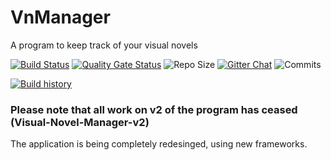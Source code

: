 # VnManager
A program to keep track of your visual novels

[![Build Status](https://dev.azure.com/legendofzeldafan3/legendofzeldafan3/_apis/build/status/micah686.VnManager?branchName=master)](https://dev.azure.com/legendofzeldafan3/legendofzeldafan3/_build/latest?definitionId=16&branchName=master)
[![Quality Gate Status](https://sonarcloud.io/api/project_badges/measure?project=4ef4c3f7c1319667f69bbe671b4521b5ac8028f8&metric=alert_status)](https://sonarcloud.io/dashboard?id=4ef4c3f7c1319667f69bbe671b4521b5ac8028f8)
![Repo Size](https://img.shields.io/github/repo-size/micah686/vnManager)
[![Gitter Chat](https://badges.gitter.im/micah686/VnManager.svg)](https://gitter.im/micah686/VnManager)
![Commits](https://img.shields.io/github/commit-activity/w/micah686/VnManager)

[![Build history](https://buildstats.info/azurepipelines/chart/legendofzeldafan3/VnManager/16)](https://buildstats.info/azurepipelines/chart/legendofzeldafan3/VnManager/16/history)



### Please note that all work on v2 of the program has ceased (Visual-Novel-Manager-v2) 

The application is being completely redesinged, using new frameworks.


